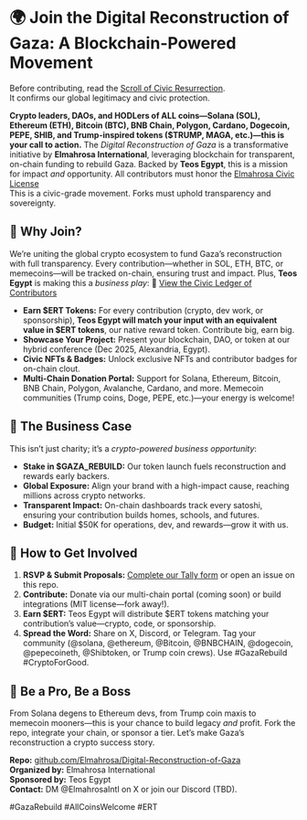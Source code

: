 # 🌍 Join the Digital Reconstruction of Gaza: A Blockchain-Powered Movement
Before contributing, read the [Scroll of Civic Resurrection](./CERTIFICATIONS.md).  
It confirms our global legitimacy and civic protection.

**Crypto leaders, DAOs, and HODLers of ALL coins—Solana (SOL), Ethereum (ETH), Bitcoin (BTC), BNB Chain, Polygon, Cardano, Dogecoin, PEPE, SHIB, and Trump-inspired tokens ($TRUMP, MAGA, etc.)—this is your call to action.** The *Digital Reconstruction of Gaza* is a transformative initiative by **Elmahrosa International**, leveraging blockchain for transparent, on-chain funding to rebuild Gaza. Backed by **Teos Egypt**, this is a mission for impact *and* opportunity.
All contributors must honor the [Elmahrosa Civic License](./LICENSE-CIVC.md)  
This is a civic-grade movement. Forks must uphold transparency and sovereignty.

## 📢 Why Join?
We’re uniting the global crypto ecosystem to fund Gaza’s reconstruction with full transparency. Every contribution—whether in SOL, ETH, BTC, or memecoins—will be tracked on-chain, ensuring trust and impact. Plus, **Teos Egypt** is making this a *business play*:
🧱 [View the Civic Ledger of Contributors](./CONTRIBUTORS.md)

- **Earn $ERT Tokens:** For every contribution (crypto, dev work, or sponsorship), **Teos Egypt will match your input with an equivalent value in $ERT tokens**, our native reward token. Contribute big, earn big.
- **Showcase Your Project:** Present your blockchain, DAO, or token at our hybrid conference (Dec 2025, Alexandria, Egypt).
- **Civic NFTs & Badges:** Unlock exclusive NFTs and contributor badges for on-chain clout.
- **Multi-Chain Donation Portal:** Support for Solana, Ethereum, Bitcoin, BNB Chain, Polygon, Avalanche, Cardano, and more. Memecoin communities (Trump coins, Doge, PEPE, etc.)—your energy is welcome!

## 💼 The Business Case
This isn’t just charity; it’s a *crypto-powered business opportunity*:
- **Stake in $GAZA_REBUILD:** Our token launch fuels reconstruction and rewards early backers.
- **Global Exposure:** Align your brand with a high-impact cause, reaching millions across crypto networks.
- **Transparent Impact:** On-chain dashboards track every satoshi, ensuring your contribution builds homes, schools, and futures.
- **Budget:** Initial $50K for operations, dev, and rewards—grow it with us.

## 🚀 How to Get Involved
1. **RSVP & Submit Proposals:** [Complete our Tally form](https://tally.so/r/mDL7Yb) or open an issue on this repo.
2. **Contribute:** Donate via our multi-chain portal (coming soon) or build integrations (MIT license—fork away!).
3. **Earn $ERT:** Teos Egypt will distribute $ERT tokens matching your contribution’s value—crypto, code, or sponsorship.
4. **Spread the Word:** Share on X, Discord, or Telegram. Tag your community (@solana, @ethereum, @Bitcoin, @BNBCHAIN, @dogecoin, @pepecoineth, @Shibtoken, or Trump coin crews). Use #GazaRebuild #CryptoForGood.

## 🌟 Be a Pro, Be a Boss
From Solana degens to Ethereum devs, from Trump coin maxis to memecoin mooners—this is your chance to build legacy *and* profit. Fork the repo, integrate your chain, or sponsor a tier. Let’s make Gaza’s reconstruction a crypto success story.

**Repo:** [github.com/Elmahrosa/Digital-Reconstruction-of-Gaza](https://github.com/Elmahrosa/Digital-Reconstruction-of-Gaza)  
**Organized by:** Elmahrosa International  
**Sponsored by:** Teos Egypt  
**Contact:** DM @ElmahrosaIntl on X or join our Discord (TBD).

#GazaRebuild #AllCoinsWelcome #ERT
